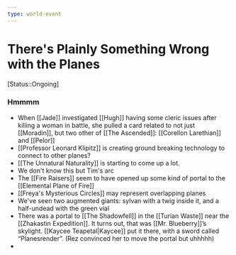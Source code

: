 ```yaml
---
type: world-event
---
```


# There's Plainly Something Wrong with the Planes
[Status::Ongoing]

### Hmmmm
* When [[Jade]] investigated [[Hugh]] having some cleric issues after killing a woman in battle, she pulled a card related to not just [[Moradin]], but two other of [[The Ascended]]: [[Corellon Larethian]] and [[Pelor]] 
* [[Professor Leonard Klipitz]] is creating ground breaking technology to connect to other planes?
* [[The Unnatural Naturality]] is starting to come up a lot. 
* We don't know this but Tim's arc
* The [[Fire Raisers]] seem to have opened up some kind of portal to the [[Elemental Plane of Fire]]
* [[Freya's Mysterious Circles]] may represent overlapping planes
* We've seen two augmented giants: sylvan with a twig inside it, and a half-undead with the green vial
* There was a portal to  [[The Shadowfell]] in the [[Turian Waste]] near the [[Zhakastin Expedition]]. It turns out, that was [[Mr. Blueberry]]’s skylight. [[Kaycee Teapetal|Kaycee]] put it there, with a sword called “Planesrender”. (Rez convinced her to move the portal but uhhhhh)
* 